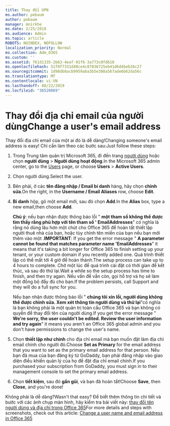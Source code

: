 ```yaml
---
title: Thay đổi UPN
ms.author: pebaum
author: pebaum
manager: mnirkhe
ms.date: 2/25/2018
ms.audience: Admin
ms.topic: article
ROBOTS: NOINDEX, NOFOLLOW
localization_priority: Normal
ms.collection: Adm_O365
ms.custom: ''
ms.assetid: f61d1335-2b63-4eaf-91f6-3a773c0fd610
ms.openlocfilehash: 51f0f7331d40ce4c87836725eb41d6d4beb26c27
ms.sourcegitcommit: 1d98db8acb9959aba3b5e308a567ade6b62da56c
ms.translationtype: MT
ms.contentlocale: vi-VN
ms.lasthandoff: 08/22/2019
ms.locfileid: "36520869"
---
```

# <a name="change-a-users-email-address"></a><span data-ttu-id="41648-102">Thay đổi địa chỉ email của người dùng</span><span class="sxs-lookup"><span data-stu-id="41648-102">Change a user's email address</span></span>

<span data-ttu-id="41648-103">Thay đổi địa chỉ email của một ai đó là dễ dàng!</span><span class="sxs-lookup"><span data-stu-id="41648-103">Changing someone's email address is easy!</span></span> <span data-ttu-id="41648-104">Chỉ cần làm theo các bước sau:</span><span class="sxs-lookup"><span data-stu-id="41648-104">Just follow these steps:</span></span>
  
1. <span data-ttu-id="41648-105">Trong Trung tâm quản trị Microsoft 365, đi đến trang [người dùng](https://go.microsoft.com/fwlink/p/?linkid=834822) hoặc chọn **người dùng** \> **Người dùng hoạt động**.</span><span class="sxs-lookup"><span data-stu-id="41648-105">In the Microsoft 365 admin center, go to the [Users](https://go.microsoft.com/fwlink/p/?linkid=834822) page, or choose **Users** \> **Active Users**.</span></span>
    
2. <span data-ttu-id="41648-106">Chọn người dùng.</span><span class="sxs-lookup"><span data-stu-id="41648-106">Select the user.</span></span>
    
3. <span data-ttu-id="41648-107">Bên phải, ở các **tên đăng nhập / Email bí danh** hàng, hãy chọn **chỉnh sửa**.</span><span class="sxs-lookup"><span data-stu-id="41648-107">On the right, in the **Username / Email Aliases** row, choose **Edit**.</span></span>
    
4. <span data-ttu-id="41648-108">**Bí danh** hộp, gõ một email mới, sau đó chọn **Add**.</span><span class="sxs-lookup"><span data-stu-id="41648-108">In the **Alias** box, type a new email,then choose **Add**.</span></span>
    
    <span data-ttu-id="41648-109">**Chú ý**: nếu bạn nhận được thông báo lỗi " **một tham số không thể được tìm thấy rằng phù hợp với tên tham số ' EmailAddresses**" có nghĩa là rằng nó dùng lâu hơn một chút cho Office 365 để hoàn tất thiết lập người thuê nhà của bạn, hoặc tùy chỉnh tên miền của bạn nếu bạn mới thêm vào một .</span><span class="sxs-lookup"><span data-stu-id="41648-109">**IMPORTANT**: If you get the error message " **A parameter cannot be found that matches parameter name 'EmailAddresses**" it means that it's taking a bit longer for Office 365 to finish setting up your tenant, or your custom domain if you recently added one.</span></span> <span data-ttu-id="41648-110">Quá trình thiết lập có thể mất tới 4 giờ để hoàn thành.</span><span class="sxs-lookup"><span data-stu-id="41648-110">The setup process can take up to 4 hours to complete.</span></span> <span data-ttu-id="41648-111">Chờ một lúc để quá trình cài đặt có thời gian để kết thúc, và sau đó thử lại.</span><span class="sxs-lookup"><span data-stu-id="41648-111">Wait a while so the setup process has time to finish, and then try again.</span></span> <span data-ttu-id="41648-112">Nếu vấn đề vẫn còn, gọi hỗ trợ và họ sẽ làm một đồng bộ đầy đủ cho bạn.</span><span class="sxs-lookup"><span data-stu-id="41648-112">If the problem persists, call Support and they will do a full sync for you.</span></span>
    
    <span data-ttu-id="41648-113">Nếu bạn nhận được thông báo lỗi " **chúng tôi xin lỗi, người dùng không thể được chỉnh sửa. Xem xét thông tin người dùng và thử lại**"có nghĩa là bạn không phải là một quản trị toàn cầu Office 365 và bạn không có quyền để thay đổi tên của người dùng.</span><span class="sxs-lookup"><span data-stu-id="41648-113">If you get the error message " **We're sorry, the user couldn't be edited. Review the user information and try again**" it means you aren't an Office 365 global admin and you don't have permissions to change the user's name.</span></span>
    
5. <span data-ttu-id="41648-114">Chọn **thiết lập như chính** cho địa chỉ email mà bạn muốn đặt làm địa chỉ email chính cho người đó.</span><span class="sxs-lookup"><span data-stu-id="41648-114">Choose **Set as Primary** for the email address that you want to set as the primary email address for that person.</span></span> <span data-ttu-id="41648-115">Nếu bạn đã mua của bạn đăng ký từ GoDaddy, bạn phải đăng nhập vào giao diện điều khiển quản lý của họ để đặt địa chỉ email chính.</span><span class="sxs-lookup"><span data-stu-id="41648-115">If you purchased your subscription from GoDaddy, you must sign in to their management console to set the primary email address.</span></span> 
    
6. <span data-ttu-id="41648-116">Chọn **tiết kiệm**, sau đó **gần gũi**, và bạn đã hoàn tất!</span><span class="sxs-lookup"><span data-stu-id="41648-116">Choose **Save**, then **Close**, and you're done!</span></span>
    
<span data-ttu-id="41648-117">Không phải là dễ dàng?</span><span class="sxs-lookup"><span data-stu-id="41648-117">Wasn't that easy?</span></span> <span data-ttu-id="41648-118">Để biết thêm thông tin chi tiết và bước với các ảnh chụp màn hình, hãy kiểm tra bài viết này: [thay đổi tên người dùng và địa chỉ trong Office 365](https://support.office.com/article/Change-a-user-name-and-email-address-in-Office-365-fb5ac074-e203-4e1f-9843-b9d1a3e03297.aspx)</span><span class="sxs-lookup"><span data-stu-id="41648-118">For more details and steps with screenshots, check out this article: [Change a user name and email address in Office 365](https://support.office.com/article/Change-a-user-name-and-email-address-in-Office-365-fb5ac074-e203-4e1f-9843-b9d1a3e03297.aspx)</span></span>
  

